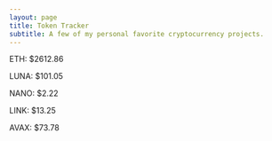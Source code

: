 ```yaml
---
layout: page
title: Token Tracker
subtitle: A few of my personal favorite cryptocurrency projects.
---
```


<!--BEGINCRYPTOINPUT-->
ETH: $2612.86

LUNA: $101.05

NANO: $2.22

LINK: $13.25

AVAX: $73.78

<!--ENDCRYPTOINPUT-->
